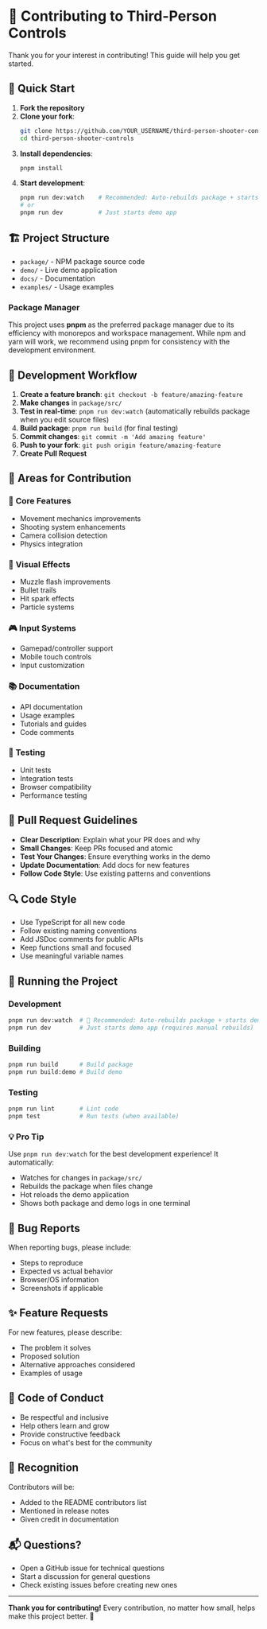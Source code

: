 # 🤝 Contributing to Third-Person Controls

Thank you for your interest in contributing! This guide will help you get started.

## 🚀 Quick Start

1. **Fork the repository**
2. **Clone your fork**: 
   ```bash
   git clone https://github.com/YOUR_USERNAME/third-person-shooter-controls
   cd third-person-shooter-controls
   ```
3. **Install dependencies**: 
   ```bash
   pnpm install
   ```
4. **Start development**: 
   ```bash
   pnpm run dev:watch    # Recommended: Auto-rebuilds package + starts demo
   # or
   pnpm run dev          # Just starts demo app
   ```

## 🏗️ Project Structure

- `package/` - NPM package source code
- `demo/` - Live demo application  
- `docs/` - Documentation
- `examples/` - Usage examples

### Package Manager

This project uses **pnpm** as the preferred package manager due to its efficiency with monorepos and workspace management. While npm and yarn will work, we recommend using pnpm for consistency with the development environment.

## 🧪 Development Workflow

1. **Create a feature branch**: `git checkout -b feature/amazing-feature`
2. **Make changes** in `package/src/`
3. **Test in real-time**: `pnpm run dev:watch` (automatically rebuilds package when you edit source files)
4. **Build package**: `pnpm run build` (for final testing)
5. **Commit changes**: `git commit -m 'Add amazing feature'`
6. **Push to your fork**: `git push origin feature/amazing-feature`
7. **Create Pull Request**

## 🎯 Areas for Contribution

### 🔧 **Core Features**
- Movement mechanics improvements
- Shooting system enhancements  
- Camera collision detection
- Physics integration

### 🎨 **Visual Effects**
- Muzzle flash improvements
- Bullet trails
- Hit spark effects
- Particle systems

### 🎮 **Input Systems**
- Gamepad/controller support
- Mobile touch controls
- Input customization

### 📚 **Documentation**
- API documentation
- Usage examples
- Tutorials and guides
- Code comments

### 🧪 **Testing**
- Unit tests
- Integration tests
- Browser compatibility
- Performance testing

## 📝 Pull Request Guidelines

- **Clear Description**: Explain what your PR does and why
- **Small Changes**: Keep PRs focused and atomic
- **Test Your Changes**: Ensure everything works in the demo
- **Update Documentation**: Add docs for new features
- **Follow Code Style**: Use existing patterns and conventions

## 🔍 Code Style

- Use TypeScript for all new code
- Follow existing naming conventions
- Add JSDoc comments for public APIs
- Keep functions small and focused
- Use meaningful variable names

## 🏃 Running the Project

### Development
```bash
pnpm run dev:watch  # 🚀 Recommended: Auto-rebuilds package + starts demo
pnpm run dev        # Just starts demo app (requires manual rebuilds)
```

### Building
```bash
pnpm run build      # Build package
pnpm run build:demo # Build demo
```

### Testing
```bash
pnpm run lint       # Lint code
pnpm test           # Run tests (when available)
```

### 💡 Pro Tip
Use `pnpm run dev:watch` for the best development experience! It automatically:
- Watches for changes in `package/src/`
- Rebuilds the package when files change
- Hot reloads the demo application
- Shows both package and demo logs in one terminal

## 🐛 Bug Reports

When reporting bugs, please include:
- Steps to reproduce
- Expected vs actual behavior
- Browser/OS information
- Screenshots if applicable

## ✨ Feature Requests

For new features, please describe:
- The problem it solves
- Proposed solution
- Alternative approaches considered
- Examples of usage

## 📜 Code of Conduct

- Be respectful and inclusive
- Help others learn and grow
- Provide constructive feedback
- Focus on what's best for the community

## 🎉 Recognition

Contributors will be:
- Added to the README contributors list
- Mentioned in release notes
- Given credit in documentation

## 📬 Questions?

- Open a GitHub issue for technical questions
- Start a discussion for general questions
- Check existing issues before creating new ones

---

**Thank you for contributing!** Every contribution, no matter how small, helps make this project better. 🚀
